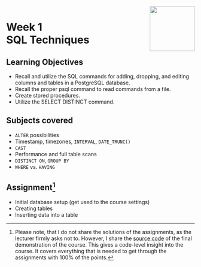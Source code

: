 <a href="../">
  <img src="/img/Database_Design_and_Basic_SQL_in_PostgreSQL_logo.avif" width="120" align="right">
</a>

# Week 1 <br> SQL Techniques

## Learning Objectives
- Recall and utilize the SQL commands for adding, dropping, and editing columns and tables in a PostgreSQL database.
- Recall the proper psql command to read commands from a file.
- Create stored procedures.
- Utilize the SELECT DISTINCT command.

## Subjects covered
- `ALTER` possibilities
- Timestamp, timezones, `INTERVAL`, `DATE_TRUNC()`
- `CAST`
- Performance and full table scans
- `DISTINCT ON`, `GROUP BY`
- `WHERE` vs. `HAVING`

## Assignment[^1]
- Initial database setup (get used to the course settings)
- Creating tables
- Inserting data into a table

[^1]:Please note, that I do not share the solutions of the assignments, as the lecturer firmly asks not to. However, I share the [source code](../Final%20Demonstration/final_demo.sql) of the final demonstration of the course. This gives a code-level insight into the course. It covers everything that is needed to get through the assignments with 100% of the points.
